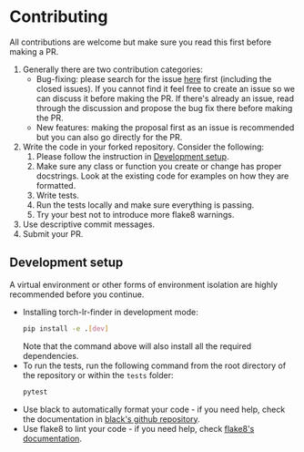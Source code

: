 # Contributing

All contributions are welcome but make sure you read this first before making a PR.

1. Generally there are two contribution categories:
   - Bug-fixing: please search for the issue [here](https://github.com/davidtvs/pytorch-lr-finder/issues) first (including the closed issues). If you cannot find it feel free to create an issue so we can discuss it before making the PR. If there's already an issue, read through the discussion and propose the bug fix there before making the PR.
   - New features: making the proposal first as an issue is recommended but you can also go directly for the PR.
2. Write the code in your forked repository. Consider the following:
   1. Please follow the instruction in [Development setup](#development-setup).
   2. Make sure any class or function you create or change has proper docstrings. Look at the existing code for examples on how they are formatted.
   3. Write tests.
   4. Run the tests locally and make sure everything is passing.
   5. Try your best not to introduce more flake8 warnings.
3. Use descriptive commit messages.
4. Submit your PR.


## Development setup

A virtual environment or other forms of environment isolation are highly recommended before you continue.

- Installing torch-lr-finder in development mode:
    ```sh
    pip install -e .[dev]
    ```
    Note that the command above will also install all the required dependencies.
- To run the tests, run the following command from the root directory of the repository or within the `tests` folder:
    ```sh
    pytest
    ```
- Use black to automatically format your code - if you need help, check the documentation in [black's github repository](https://github.com/psf/black).
- Use flake8 to lint your code - if you need help, check [flake8's documentation](https://flake8.pycqa.org/en/latest/index.html).
